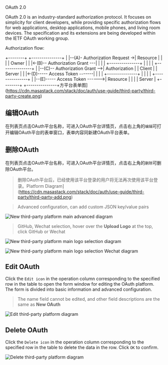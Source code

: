 ﻿OAuth 2.0

OAuth 2.0 is an industry-standard authorization protocol. It focuses on simplicity for client developers, while providing specific authorization flows for web applications, desktop applications, mobile phones, and living room devices. The specification and its extensions are being developed within the IETF OAuth working group.

Authorization flow:

+--------+                               +---------------+
|        |--(A)- Authorization Request ->|   Resource    |
|        |                               |     Owner     |
|        |<-(B)-- Authorization Grant ---|               |
|        |                               +---------------+
|        |
|        |                               +---------------+
|        |--(C)-- Authorization Grant -->| Authorization |
| Client |                               |     Server    |
|        |<-(D)----- Access Token -------|               |
|        |                               +---------------+
|        |
|        |                               +---------------+
|        |--(E)----- Access Token ------>|    Resource   |
|        |                               |     Server    |
+--------+                               +---------------+方平台表单图](https://cdn.masastack.com/stack/doc/auth/use-guide/third-party/third-party-create.png)

## 编辑OAuth

在列表页点击OAuth平台名称，可进入OAuth平台详情页，点击右上角的`编辑`可打开编辑OAuth平台的表单窗口，表单内容同新建OAuth平台表单。

## 删除OAuth

在列表页点击OAuth平台名称，可进入OAuth平台详情页，点击右上角的`删除`可删除OAuth平台。

> 删除OAuth平台后，已经使用该平台登录的用户将无法再次使用该平台登录。Platform Diagram](https://cdn.masastack.com/stack/doc/auth/use-guide/third-party/third-party-add.png)

> Advanced configuration, can add custom JSON key/value pairs

![New third-party platform main advanced diagram](https://cdn.masastack.com/stack/doc/auth/use-guide/third-party/third-party-add-advanced.png)

> GitHub, Wechat selection, hover over the **Upload Logo** at the top, click GitHub or Wechat

![New third-party platform main logo selection diagram](https://cdn.masastack.com/stack/doc/auth/use-guide/third-party/third-party-add-icon.png)

![New third-party platform main logo selection Wechat diagram](https://cdn.masastack.com/stack/doc/auth/use-guide/third-party/third-party-add-wechat.png)

## Edit OAuth

Click the `Edit icon` in the operation column corresponding to the specified row in the table to open the form window for editing the OAuth platform. The form is divided into basic information and advanced configuration.

> The name field cannot be edited, and other field descriptions are the same as **New OAuth**

![Edit third-party platform diagram](https://cdn.masastack.com/stack/doc/auth/use-guide/third-party/third-party-edit.png)

## Delete OAuth

Click the `Delete icon` in the operation column corresponding to the specified row in the table to delete the data in the row. Click `OK` to confirm.

![Delete third-party platform diagram](https://cdn.masastack.com/stack/doc/auth/use-guide/third-party/third-party-remove.png)